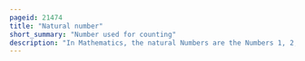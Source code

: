 ```yaml
---
pageid: 21474
title: "Natural number"
short_summary: "Number used for counting"
description: "In Mathematics, the natural Numbers are the Numbers 1, 2, 3, etc. , possibly including 0 as well. Some Definitions including the standard Iso 80000-2 Start the natural Numbers with 0 which Correspond to the non-negative Integers 0 1 2 3. . . , whereas Others start with 1, corresponding to the positive Integers 1, 2, 3,. . . Texts which exclude zero from the natural Numbers sometimes refer to the natural Numbers together with Zero as whole Numbers while in other Writings this Term is used instead for the Integers. In common Language, particularly in primary School Education, natural Numbers may be called counting Numbers to intuitively exclude the negative Integers and Zero, and also to contrast the Discreteness of counting to the Continuity of Measurement—A Hallmark Characteristic of real Numbers."
---
```

